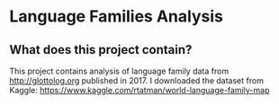 # Language Families Analysis

## What does this project contain?
This project contains analysis of language family data from http://glottolog.org published in 2017. I downloaded the dataset from Kaggle: https://www.kaggle.com/rtatman/world-language-family-map
